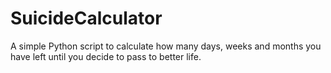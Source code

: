 # SuicideCalculator
A simple Python script to calculate how many days, weeks and months you have left until you decide to pass to better life.
